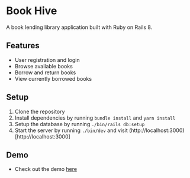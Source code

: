 # Book Hive
A book lending library application built with Ruby on Rails 8.

## Features
- User registration and login
- Browse available books
- Borrow and return books
- View currently borrowed books

## Setup
1. Clone the repository
2. Install dependencies by running ```bundle install``` and ```yarn install```
3. Setup the database by running ```./bin/rails db:setup```
4. Start the server by running ```./bin/dev``` and visit (http://localhost:3000)[http://localhost:3000]

## Demo
- Check out the demo [here](https://bookhive.kachistore.online)